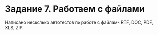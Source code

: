 # Задание 7. Работаем с файлами
Написано несколько автотестов по работе с файлами RTF, DOC, PDF, XLS, ZIP.
